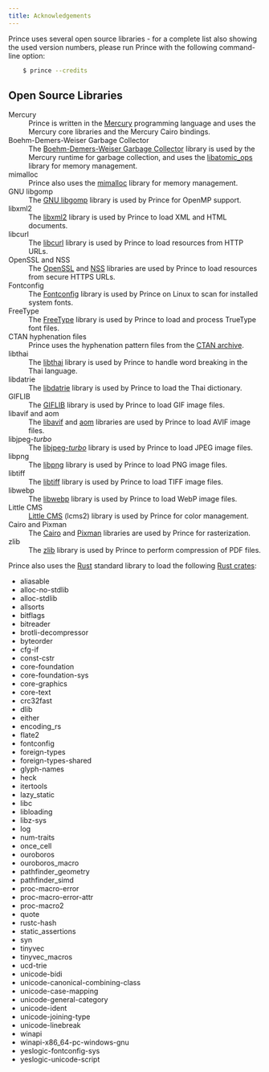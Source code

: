 ```yaml
---
title: Acknowledgements
---
```


Prince uses several open source libraries - for a complete list also showing the used version numbers, please run Prince with the following command-line option:

```bash
    $ prince --credits
```

## Open Source Libraries

<dl>

<dt id="mercury">Mercury</dt>
<dd>
Prince is written in the <a href="https://mercurylang.org">Mercury</a> programming language and uses the Mercury core libraries and the Mercury Cairo bindings.
</dd>

<dt id="boehmgc">Boehm-Demers-Weiser Garbage Collector</dt>
<dd>
The <a href="https://www.hboehm.info/gc/">Boehm-Demers-Weiser Garbage Collector</a> library is used by the Mercury runtime for garbage collection, and uses the <a href="https://github.com/ivmai/libatomic_ops/">libatomic_ops</a> library for memory management.
</dd>

<dt id="mimalloc">mimalloc</dt>
<dd>
Prince also uses the <a href="https://github.com/microsoft/mimalloc">mimalloc</a> library for memory management.
</dd>

<dt id="libgomp">GNU libgomp</dt>
<dd>
The <a href="https://gcc.gnu.org/onlinedocs/libgomp/">GNU libgomp</a> library is used by Prince for OpenMP support.
</dd>

<dt id="libxml2">libxml2</dt>
<dd>
The <a href="https://gitlab.gnome.org/GNOME/libxml2/-/wikis/home">libxml2</a> library is used by Prince to load XML and HTML documents.
</dd>

<dt id="libcurl">libcurl</dt>
<dd>
The <a href="https://curl.se/">libcurl</a> library is used by Prince to load resources from HTTP URLs.
</dd>

<dt id="openssl-nss">OpenSSL and NSS</dt>
<dd>
The <a href="https://www.openssl.org/">OpenSSL</a> and <a href="https://firefox-source-docs.mozilla.org/security/nss/index.html">NSS</a> libraries are used by Prince to load resources from secure HTTPS URLs.
</dd>

<dt id="fontconfig">Fontconfig</dt>
<dd>
The <a href="https://www.fontconfig.org/">Fontconfig</a> library is used by Prince on Linux to scan for installed system fonts.
</dd>

<dt id="freetype">FreeType</dt>
<dd>
The <a href="https://freetype.org/">FreeType</a> library is used by Prince to load and process TrueType font files.
</dd>

<dt id="ctan-hyph">CTAN hyphenation files</dt>
<dd>
Prince uses the hyphenation pattern files from the <a href="https://ctan.org/tex-archive/language/hyph-utf8/tex/generic/hyph-utf8/patterns/txt">CTAN archive</a>.
</dd>

<dt id="libthai">libthai</dt>
<dd>
The <a href="https://linux.thai.net/projects/libthai">libthai</a> library is used by Prince to handle word breaking in the Thai language.
</dd>

<dt id="datrie">libdatrie</dt>
<dd>
The <a href="https://github.com/tlwg/libdatrie">libdatrie</a> library is used by Prince to load the Thai dictionary.
</dd>

<dt id="giflib">GIFLIB</dt>
<dd>
The <a href="https://giflib.sourceforge.net/">GIFLIB</a> library is used by Prince to load GIF image files.
</dd>

<dt id="libavif-aom">libavif and aom</dt>
<dd>
The <a href="https://github.com/AOMediaCodec/libavif">libavif</a> and <a href="https://aomedia.googlesource.com/aom/">aom</a> libraries are used by Prince to load AVIF image files.
</dd>

<dt id="libjpeg">libjpeg<i>-turbo</i></dt>
<dd>
The <a href="https://libjpeg-turbo.org/">libjpeg<i>-turbo</i></a> library is used by Prince to load JPEG image files.
</dd>

<dt id="libpng">libpng</dt>
<dd>
The <a href="http://www.libpng.org/pub/png/">libpng</a> library is used by Prince to load PNG image files.
</dd>

<dt id="libtiff">libtiff</dt>
<dd>
The <a href="https://libtiff.gitlab.io/libtiff/">libtiff</a> library is used by Prince to load TIFF image files.
</dd>

<dt id="libwebp">libwebp</dt>
<dd>
The <a href="https://developers.google.com/speed/webp">libwebp</a> library is used by Prince to load WebP image files.
</dd>

<dt id="littlecms">Little CMS</dt>
<dd>
<a href="https://www.littlecms.com/">Little CMS</a> (lcms2) library is used by Prince for color management.
</dd>

<dt id="cairo-pixman">Cairo and Pixman</dt>
<dd>
The <a href="https://www.cairographics.org/">Cairo</a> and <a href="https://www.pixman.org/">Pixman</a> libraries are used by Prince for rasterization.
</dd>

<dt id="zlib">zlib</dt>
<dd>
The <a href="https://www.zlib.net/">zlib</a> library is used by Prince to perform compression of PDF files.
</dd>

</dl>

Prince also uses the [Rust](https://rust-lang.org/) standard library to load the following [Rust crates](https://crates.io/):

* aliasable
* alloc-no-stdlib
* alloc-stdlib
* allsorts
* bitflags
* bitreader
* brotli-decompressor
* byteorder
* cfg-if
* const-cstr
* core-foundation
* core-foundation-sys
* core-graphics
* core-text
* crc32fast
* dlib
* either
* encoding_rs
* flate2
* fontconfig
* foreign-types
* foreign-types-shared
* glyph-names
* heck
* itertools
* lazy_static
* libc
* libloading
* libz-sys
* log
* num-traits
* once_cell
* ouroboros
* ouroboros_macro
* pathfinder_geometry
* pathfinder_simd
* proc-macro-error
* proc-macro-error-attr
* proc-macro2
* quote
* rustc-hash
* static_assertions
* syn
* tinyvec
* tinyvec_macros
* ucd-trie
* unicode-bidi
* unicode-canonical-combining-class
* unicode-case-mapping
* unicode-general-category
* unicode-ident
* unicode-joining-type
* unicode-linebreak
* winapi
* winapi-x86_64-pc-windows-gnu
* yeslogic-fontconfig-sys
* yeslogic-unicode-script
